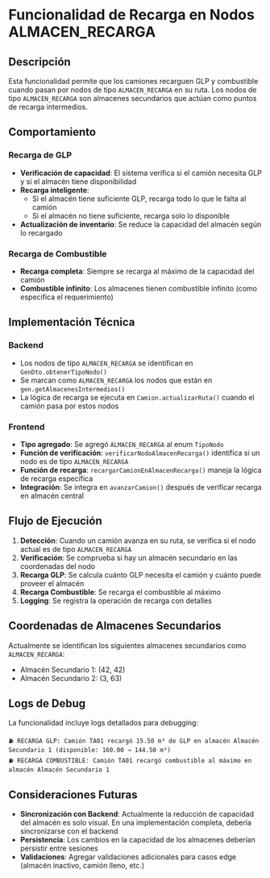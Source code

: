 # Funcionalidad de Recarga en Nodos ALMACEN_RECARGA

## Descripción

Esta funcionalidad permite que los camiones recarguen GLP y combustible cuando pasan por nodos de tipo `ALMACEN_RECARGA` en su ruta. Los nodos de tipo `ALMACEN_RECARGA` son almacenes secundarios que actúan como puntos de recarga intermedios.

## Comportamiento

### Recarga de GLP
- **Verificación de capacidad**: El sistema verifica si el camión necesita GLP y si el almacén tiene disponibilidad
- **Recarga inteligente**: 
  - Si el almacén tiene suficiente GLP, recarga todo lo que le falta al camión
  - Si el almacén no tiene suficiente, recarga solo lo disponible
- **Actualización de inventario**: Se reduce la capacidad del almacén según lo recargado

### Recarga de Combustible
- **Recarga completa**: Siempre se recarga al máximo de la capacidad del camión
- **Combustible infinito**: Los almacenes tienen combustible infinito (como especifica el requerimiento)

## Implementación Técnica

### Backend
- Los nodos de tipo `ALMACEN_RECARGA` se identifican en `GenDto.obtenerTipoNodo()`
- Se marcan como `ALMACEN_RECARGA` los nodos que están en `gen.getAlmacenesIntermedios()`
- La lógica de recarga se ejecuta en `Camion.actualizarRuta()` cuando el camión pasa por estos nodos

### Frontend
- **Tipo agregado**: Se agregó `ALMACEN_RECARGA` al enum `TipoNodo`
- **Función de verificación**: `verificarNodoAlmacenRecarga()` identifica si un nodo es de tipo `ALMACEN_RECARGA`
- **Función de recarga**: `recargarCamionEnAlmacenRecarga()` maneja la lógica de recarga específica
- **Integración**: Se integra en `avanzarCamion()` después de verificar recarga en almacén central

## Flujo de Ejecución

1. **Detección**: Cuando un camión avanza en su ruta, se verifica si el nodo actual es de tipo `ALMACEN_RECARGA`
2. **Verificación**: Se comprueba si hay un almacén secundario en las coordenadas del nodo
3. **Recarga GLP**: Se calcula cuánto GLP necesita el camión y cuánto puede proveer el almacén
4. **Recarga Combustible**: Se recarga el combustible al máximo
5. **Logging**: Se registra la operación de recarga con detalles

## Coordenadas de Almacenes Secundarios

Actualmente se identifican los siguientes almacenes secundarios como `ALMACEN_RECARGA`:
- Almacén Secundario 1: (42, 42)
- Almacén Secundario 2: (3, 63)

## Logs de Debug

La funcionalidad incluye logs detallados para debugging:
```
⛽ RECARGA GLP: Camión TA01 recargó 15.50 m³ de GLP en almacén Almacén Secundario 1 (disponible: 160.00 → 144.50 m³)
⛽ RECARGA COMBUSTIBLE: Camión TA01 recargó combustible al máximo en almacén Almacén Secundario 1
```

## Consideraciones Futuras

- **Sincronización con Backend**: Actualmente la reducción de capacidad del almacén es solo visual. En una implementación completa, debería sincronizarse con el backend
- **Persistencia**: Los cambios en la capacidad de los almacenes deberían persistir entre sesiones
- **Validaciones**: Agregar validaciones adicionales para casos edge (almacén inactivo, camión lleno, etc.) 